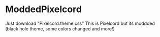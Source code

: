 # ModdedPixelcord
Just download "Pixelcord.theme.css"
This is Pixelcord but its moddded (black hole theme, some colors changed and more!)
